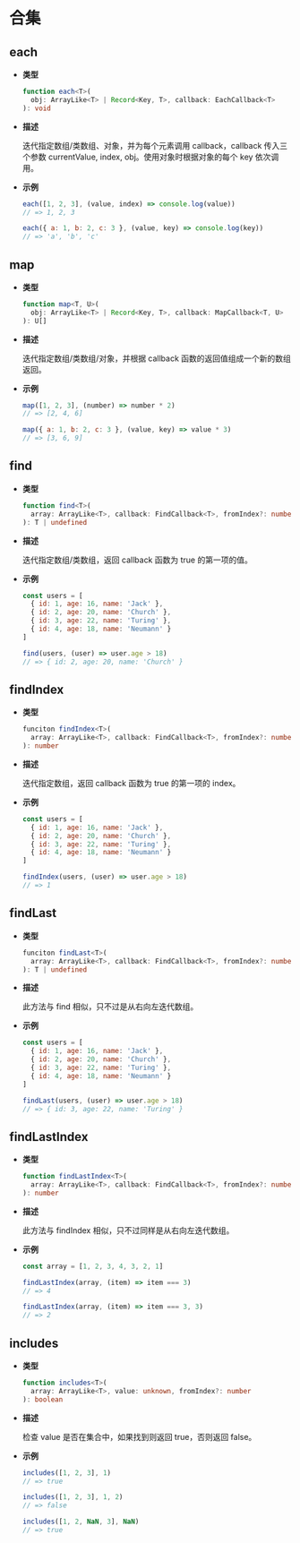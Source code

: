 # 合集

## each

- **类型**

  ```ts
  function each<T>(
    obj: ArrayLike<T> | Record<Key, T>, callback: EachCallback<T>
  ): void
  ```

- **描述**

  迭代指定数组/类数组、对象，并为每个元素调用 callback，callback 传入三个参数 currentValue, index, obj。使用对象时根据对象的每个 key 依次调用。

- **示例**

  ```js
  each([1, 2, 3], (value, index) => console.log(value))
  // => 1, 2, 3

  each({ a: 1, b: 2, c: 3 }, (value, key) => console.log(key))
  // => 'a', 'b', 'c'
  ```

## map

- **类型**

  ```ts
  function map<T, U>(
    obj: ArrayLike<T> | Record<Key, T>, callback: MapCallback<T, U>
  ): U[]
  ```

- **描述**

  迭代指定数组/类数组/对象，并根据 callback 函数的返回值组成一个新的数组返回。

- **示例**

  ```js
  map([1, 2, 3], (number) => number * 2)
  // => [2, 4, 6]

  map({ a: 1, b: 2, c: 3 }, (value, key) => value * 3)
  // => [3, 6, 9]
  ```


## find

- **类型**

  ```ts
  function find<T>(
    array: ArrayLike<T>, callback: FindCallback<T>, fromIndex?: number
  ): T | undefined
  ```

- **描述**

  迭代指定数组/类数组，返回 callback 函数为 true 的第一项的值。

- **示例**

  ```js
  const users = [
    { id: 1, age: 16, name: 'Jack' },
    { id: 2, age: 20, name: 'Church' },
    { id: 3, age: 22, name: 'Turing' },
    { id: 4, age: 18, name: 'Neumann' }
  ]

  find(users, (user) => user.age > 18)
  // => { id: 2, age: 20, name: 'Church' }
  ```

## findIndex

- **类型**

  ```ts
  funciton findIndex<T>(
    array: ArrayLike<T>, callback: FindCallback<T>, fromIndex?: number
  ): number
  ```

- **描述**

  迭代指定数组，返回 callback 函数为 true 的第一项的 index。

- **示例**

  ```js
  const users = [
    { id: 1, age: 16, name: 'Jack' },
    { id: 2, age: 20, name: 'Church' },
    { id: 3, age: 22, name: 'Turing' },
    { id: 4, age: 18, name: 'Neumann' }
  ]

  findIndex(users, (user) => user.age > 18)
  // => 1
  ```

## findLast

- **类型**

  ```ts
  funciton findLast<T>(
    array: ArrayLike<T>, callback: FindCallback<T>, fromIndex?: number
  ): T | undefined
  ```

- **描述**

  此方法与 find 相似，只不过是从右向左迭代数组。

- **示例**

  ```js
  const users = [
    { id: 1, age: 16, name: 'Jack' },
    { id: 2, age: 20, name: 'Church' },
    { id: 3, age: 22, name: 'Turing' },
    { id: 4, age: 18, name: 'Neumann' }
  ]

  findLast(users, (user) => user.age > 18)
  // => { id: 3, age: 22, name: 'Turing' }
  ```

## findLastIndex

- **类型**

  ```ts
  function findLastIndex<T>(
    array: ArrayLike<T>, callback: FindCallback<T>, fromIndex?: number
  ): number
  ```

- **描述**

  此方法与 findIndex 相似，只不过同样是从右向左迭代数组。

- **示例**

  ```js
  const array = [1, 2, 3, 4, 3, 2, 1]

  findLastIndex(array, (item) => item === 3)
  // => 4

  findLastIndex(array, (item) => item === 3, 3)
  // => 2
  ```

## includes

- **类型**

  ```ts
  function includes<T>(
    array: ArrayLike<T>, value: unknown, fromIndex?: number
  ): boolean
  ```

- **描述**

  检查 value 是否在集合中，如果找到则返回 true，否则返回 false。

- **示例**

  ```js
  includes([1, 2, 3], 1)
  // => true
  
  includes([1, 2, 3], 1, 2)
  // => false

  includes([1, 2, NaN, 3], NaN)
  // => true
  ```